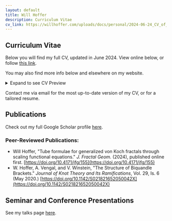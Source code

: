 ```yaml
---
layout: default
title: Will Hoffer
description: Curriculum Vitae
cv_link: https://willhoffer.com/uploads/docs/personal/2024-06-24_CV_of_Will_Hoffer.pdf
---
```


## Curriculum Vitae

Below you will find my full CV, updated in June 2024. View online below, or follow [this link]({{page.cv_link}}).

You may also find more info below and elsewhere on my website.

<details>
    <summary>Expand to see CV Preview</summary>
    <iframe src="{{page.cv_link}}" width="100%" height="900">
    </iframe>
</details>

Contact me via email for the most up-to-date version of my CV, or for a tailored resume.

## Publications

Check out my full Google Scholar profile [here](https://scholar.google.com/citations?hl=en&user=kaJEJSoAAAAJ).

<!--
<iframe src="https://scholar.google.com/citations?user=kaJEJSoAAAAJ&hl=en&authuser=1" width="100%" height="500">
</iframe>
-->

### Peer-Reviewed Publications:

- Will Hoffer, "Tube formulae for generalized von Koch fractals through scaling functional equations." *J. Fractal Geom.* (2024), published online first. [https://doi.org/10.4171/jfg/155](https://doi.org/10.4171/jfg/155)
- W. Hoffer, A. Vengal, and V. Winstein, "The Structure of Biquandle Brackets." *Journal of Knot Theory and Its Ramifications*, Vol. 29, Is. 6 (May 2020.)  [https://doi.org/10.1142/S021821652050042X](https://doi.org/10.1142/S021821652050042X)


## Seminar and Conference Presentations

See my talks page [here](https://willhoffer.com/talks).
